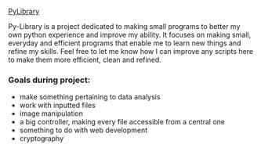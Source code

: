[PyLibrary](py-library-noborder.png)

Py-Library is a project dedicated to making small programs to better my own python experience and improve my ability. It focuses on making small, everyday and efficient programs that enable me to learn new things and refine my skills. Feel free to let me know how I can improve any scripts here to make them more efficient, clean and refined.

### Goals during project:

- make something pertaining to data analysis
- work with inputted files
- image manipulation
- a big controller, making every file accessible from a central one
- something to do with web development
- cryptography
